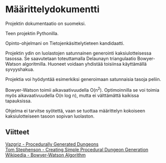 # Määrittelydokumentti  

Projektin dokumentaatio on suomeksi.  

Teen projektin Pythonilla.  

Opinto-ohjelmani on Tietojenkäsittelytieteen kandidaatti.  

Projektin ydin on luolastojen satunnainen generointi kaksiulotteisessa tasossa. Se saavutetaan toteuttamalla Delaunayn triangulaatio Bowyer-Watson algoritmilla. Huoneet voidaan yhdistää toisiinsa käyttämällä syvyyshakua.   

Projektia voi hyödyntää esimerkiksi generoimaan satunnaisia tasoja peliin.  

Bowyer-Watson toimii aikavaativuudella O(n<sup>2</sup>). Optimoinnilla se voi toimia myös aikavaativuudella O(n log n), mutta ei välttämättä kaikissa tapauksissa.  

Ohjelma ei tarvitse syötettä, vaan se tuottaa määrittelyn kokoiseen kaksiulotteiseen tasoon sopivan luolaston.  

## Viitteet  
[Vazgriz - Procedurally Generated Dungeons](https://vazgriz.com/119/procedurally-generated-dungeons)  
[Tom Stephenson - Creating Simple Procedural Dungeon Generation](https://www.tomstephensondeveloper.co.uk/post/creating-simple-procedural-dungeon-generation)  
[Wikipedia - Bowyer-Watson Algorithm](https://en.wikipedia.org/wiki/Bowyer%E2%80%93Watson_algorithm)  
